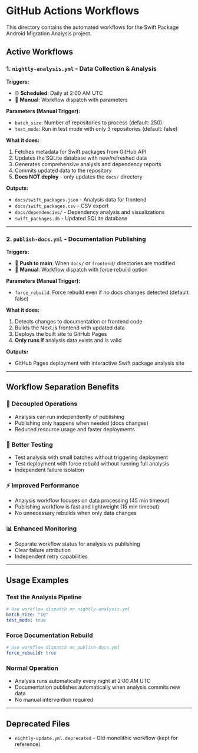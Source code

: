 # GitHub Actions Workflows

This directory contains the automated workflows for the Swift Package Android Migration Analysis project.

## Active Workflows

### 1. `nightly-analysis.yml` - Data Collection & Analysis
**Triggers:**
- ⏰ **Scheduled**: Daily at 2:00 AM UTC  
- 🎯 **Manual**: Workflow dispatch with parameters

**Parameters (Manual Trigger):**
- `batch_size`: Number of repositories to process (default: 250)
- `test_mode`: Run in test mode with only 3 repositories (default: false)

**What it does:**
1. Fetches metadata for Swift packages from GitHub API
2. Updates the SQLite database with new/refreshed data
3. Generates comprehensive analysis and dependency reports
4. Commits updated data to the repository
5. **Does NOT deploy** - only updates the `docs/` directory

**Outputs:**
- `docs/swift_packages.json` - Analysis data for frontend
- `docs/swift_packages.csv` - CSV export  
- `docs/dependencies/` - Dependency analysis and visualizations
- `swift_packages.db` - Updated SQLite database

---

### 2. `publish-docs.yml` - Documentation Publishing
**Triggers:**
- 📝 **Push to main**: When `docs/` or `frontend/` directories are modified
- 🎯 **Manual**: Workflow dispatch with force rebuild option

**Parameters (Manual Trigger):**
- `force_rebuild`: Force rebuild even if no docs changes detected (default: false)

**What it does:**
1. Detects changes to documentation or frontend code
2. Builds the Next.js frontend with updated data
3. Deploys the built site to GitHub Pages
4. **Only runs if** analysis data exists and is valid

**Outputs:**
- GitHub Pages deployment with interactive Swift package analysis site

---

## Workflow Separation Benefits

### 🔄 **Decoupled Operations**
- Analysis can run independently of publishing
- Publishing only happens when needed (docs changes)
- Reduced resource usage and faster deployments

### 🧪 **Better Testing**
- Test analysis with small batches without triggering deployment
- Test deployment with force rebuild without running full analysis
- Independent failure isolation

### ⚡ **Improved Performance**
- Analysis workflow focuses on data processing (45 min timeout)
- Publishing workflow is fast and lightweight (15 min timeout)
- No unnecessary rebuilds when only data changes

### 📊 **Enhanced Monitoring**
- Separate workflow status for analysis vs publishing
- Clear failure attribution
- Independent retry capabilities

---

## Usage Examples

### Test the Analysis Pipeline
```yaml
# Use workflow dispatch on nightly-analysis.yml
batch_size: "10"
test_mode: true
```

### Force Documentation Rebuild
```yaml
# Use workflow dispatch on publish-docs.yml  
force_rebuild: true
```

### Normal Operation
- Analysis runs automatically every night at 2:00 AM UTC
- Documentation publishes automatically when analysis commits new data
- No manual intervention required

---

## Deprecated Files

- `nightly-update.yml.deprecated` - Old monolithic workflow (kept for reference)